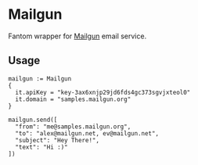 # Mailgun

Fantom wrapper for [Mailgun](https://http://www.mailgun.com) email service.

## Usage

    mailgun := Mailgun
    {
      it.apiKey = "key-3ax6xnjp29jd6fds4gc373sgvjxteol0"
      it.domain = "samples.mailgun.org"
    }

    mailgun.send([
      "from": "me@samples.mailgun.org",
      "to": "alex@mailgun.net, ev@mailgun.net",
      "subject": "Hey There!",
      "text": "Hi :)"
    ])
